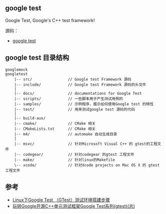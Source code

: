 

## google test

Google Test, Google's C++ test framework!

源码：
* [ google test ](https://github.com/google/googletest)

## google test 目录结构

```
googlemock
googletest
    |-- src/                // Google test Framework 源码
    |-- include/            // Google test Framework 源码的头文件 
    |
    |-- docs/               // documentations for Google Test
    |-- scripts/            // 一些脚本用于产生测试用例的
    |-- samples/            // 示例程序，展示如何使用Google test 的特性
    |-- test/               // 用来测试google test 源码的代码
    |
    |-- build-aux/
    |-- cmake/              // CMake 相关
    |-- CMakeLists.txt      // CMake 相关
    |-- m4/                 // automake 自动生成目录
    |
    |-- msvc/               // 针对Microsoft Visual C++ 的 gtest的工程文件 
    |-- codegear/           // 针对codegear 的gtest 工程文件 
    |-- make/               // 针对linux的Makefile
    \-- xcode/              // 针对Xcode projects on Mac OS X 的 gtest 工程文件
```

## 参考

* [Linux下Google Test （GTest）测试环境搭建步骤](http://www.linuxidc.com/Linux/2015-05/116894.htm)
* [玩转Google开源C++单元测试框架Google Test系列(gtest)(总)](http://www.cnblogs.com/coderzh/archive/2009/04/06/1426755.html)

